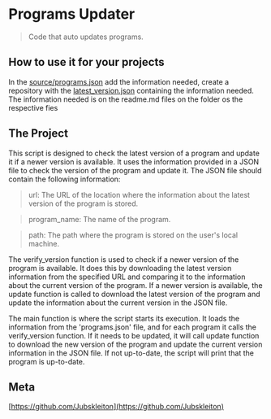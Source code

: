 # Programs Updater
> Code that auto updates programs.

## How to use it for your projects

In the 
[source/programs.json](https://github.com/Jubskleiton/auto-updater/blob/main/source/programs.json) add the information needed, create a repository with the 
[latest_version.json](https://github.com/Jubskleiton/auto-updater/blob/main/versions/latest_version.json) containing the information needed.
The information needed is on the readme.md files on the folder os the respective fies

## The Project
This script is designed to check the latest version of a program and update it if a newer version is available. It uses the information provided in a JSON file to check the version of the program and update it. The JSON file should contain the following information:
> url: The URL of the location where the information about the latest version of the program is stored.

> program_name: The name of the program.

> path: The path where the program is stored on the user's local machine.

The verify_version function is used to check if a newer version of the program is available. It does this by downloading the latest version information from the specified URL and comparing it to the information about the current version of the program. If a newer version is available, the update function is called to download the latest version of the program and update the information about the current version in the JSON file.

The main function is where the script starts its execution. It loads the information from the 'programs.json' file, and for each program it calls the verify_version function. If it needs to be updated, it will call update function to download the new version of the program and update the current version information in the JSON file. If not up-to-date, the script will print that the program is up-to-date.

## Meta

[https://github.com/Jubskleiton](https://github.com/Jubskleiton)
